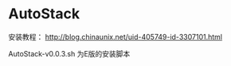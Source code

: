 AutoStack
=========
安装教程：
http://blog.chinaunix.net/uid-405749-id-3307101.html

AutoStack-v0.0.3.sh	为E版的安装脚本


